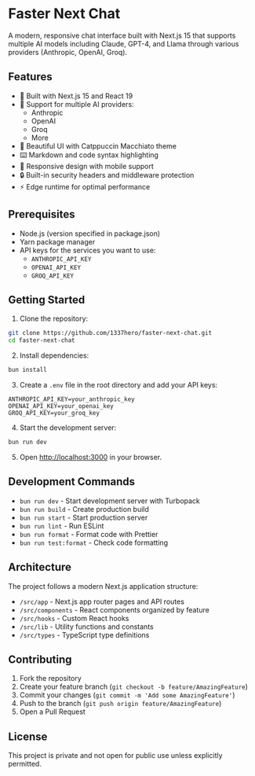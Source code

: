 # Faster Next Chat

A modern, responsive chat interface built with Next.js 15 that supports multiple AI models including Claude, GPT-4, and Llama through various providers (Anthropic, OpenAI, Groq).

## Features

- 🚀 Built with Next.js 15 and React 19
- 💬 Support for multiple AI providers:
  - Anthropic
  - OpenAI
  - Groq
  - More
- 🎨 Beautiful UI with Catppuccin Macchiato theme
- ⌨️ Markdown and code syntax highlighting
- 📱 Responsive design with mobile support
- 🔒 Built-in security headers and middleware protection
- ⚡ Edge runtime for optimal performance

## Prerequisites

- Node.js (version specified in package.json)
- Yarn package manager
- API keys for the services you want to use:
  - `ANTHROPIC_API_KEY`
  - `OPENAI_API_KEY`
  - `GROQ_API_KEY`

## Getting Started

1. Clone the repository:
```bash
git clone https://github.com/1337hero/faster-next-chat.git
cd faster-next-chat
```

2. Install dependencies:
```bash
bun install
```

3. Create a `.env` file in the root directory and add your API keys:
```env
ANTHROPIC_API_KEY=your_anthropic_key
OPENAI_API_KEY=your_openai_key
GROQ_API_KEY=your_groq_key
```

4. Start the development server:
```bash
bun run dev
```

5. Open [http://localhost:3000](http://localhost:3000) in your browser.

## Development Commands

- `bun run dev` - Start development server with Turbopack
- `bun run build` - Create production build
- `bun run start` - Start production server
- `bun run lint` - Run ESLint
- `bun run format` - Format code with Prettier
- `bun run test:format` - Check code formatting

## Architecture

The project follows a modern Next.js application structure:

- `/src/app` - Next.js app router pages and API routes
- `/src/components` - React components organized by feature
- `/src/hooks` - Custom React hooks
- `/src/lib` - Utility functions and constants
- `/src/types` - TypeScript type definitions

## Contributing

1. Fork the repository
2. Create your feature branch (`git checkout -b feature/AmazingFeature`)
3. Commit your changes (`git commit -m 'Add some AmazingFeature'`)
4. Push to the branch (`git push origin feature/AmazingFeature`)
5. Open a Pull Request

## License

This project is private and not open for public use unless explicitly permitted.